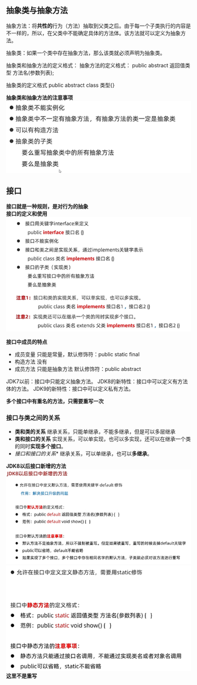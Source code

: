 ## 抽象类与抽象方法
抽象方法：将**共性的**行为（方法）抽取到父类之后。由于每一个子类执行的内容是不一样的，所以，在父类中不能确定具体的方法体。该方法就可以定义为抽象方法。

抽象类：如果一个类中存在抽象方法，那么该类就必须声明为抽象类。

抽象类和抽象方法的定义格式：
抽象方法的定义格式：
public abstract 返回值类型 方法名(参数列表);

抽象类的定义格式
public abstract class 类型{}

**抽象类和抽象方法的注意事项**
![alt text](./img/image-16.png)

## 接口
**接口就是一种规则，是对行为的抽象**
<br>
**接口的定义和使用**
![alt text](./img/image-17.png)

**接口中成员的特点**
- 成员变量
  只能是常量，默认修饰符：public static final
- 构造方法
  没有
- 成员方法
  只能是抽象方法
  默认修饰符：public abstract

JDK7以前：接口中只能定义抽象方法。
JDK8的新特性：接口中可以定义有方法体的方法。
JDK9的新特性：接口中可以定义私有方法。

**多个接口中有重名的方法，只需要重写一次**

### 接口与类之间的关系
- **类和类的关系**
继承关系，只能单继承，不能多继承，但是可以多层继承
- **类和接口的关系**
实现关系，可以单实现，也可以多实现，还可以在继承一个类的同时**实现多个接口**。
- *接口和接口的关系**
继承关系，可以单继承，也可以**多继承**。


**JDK8以后接口新增的方法**
![alt text](./img/image-18.png)
![alt text](./img/image-19.png)
**这里不是重写**